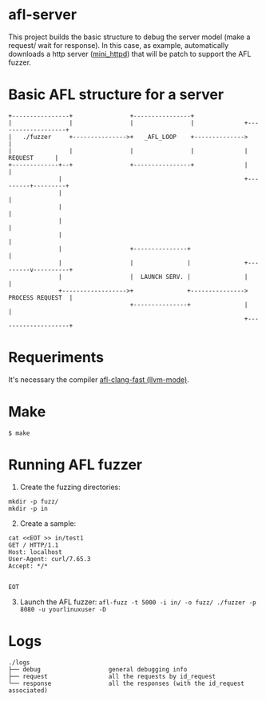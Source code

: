 # afl-server

This project builds the basic structure to debug the server model (make a request/ wait for response). In this case, as example, automatically downloads a http server ([mini_httpd](https://acme.com/software/mini_httpd/)) that will be patch to support the AFL fuzzer.

Basic AFL structure for a server 
=================================
```
+----------------+                +----------------+
|                |                |                |              +-------------------+
|   ./fuzzer     +--------------->+   _AFL_LOOP    +-------------->                   |
|                |                |                |              |      REQUEST      |
+-------------+--+                +----------------+              |                   |
              |                                                   +---------+---------+
              |                                                             |
              |                                                             |
              |                                                             |
              |                                                             |
              |                   +---------------+                         |
              |                   |               |               +---------v----------+
              |                   |  LAUNCH SERV. |               |                    |
              +------------------>+               +--------------->   PROCESS REQUEST  |
                                  +---------------+               |                    |
                                                                  +--------------------+
```
Requeriments 
============

It's necessary the compiler [afl-clang-fast (llvm-mode)](https://github.com/google/AFL/tree/master/llvm_mode).


Make
====

```$ make ```

Running AFL fuzzer
==================

1. Create the fuzzing directories:
```
mkdir -p fuzz/
mkdir -p in
```
2. Create a sample:
```
cat <<EOT >> in/test1
GET / HTTP/1.1
Host: localhost
User-Agent: curl/7.65.3
Accept: */*


EOT
```
3. Launch the AFL fuzzer:
```afl-fuzz -t 5000 -i in/ -o fuzz/ ./fuzzer -p 8080 -u yourlinuxuser -D```

Logs
====
```
./logs
├── debug                   general debugging info
├── request                 all the requests by id_request
└── response                all the responses (with the id_request associated)
```
